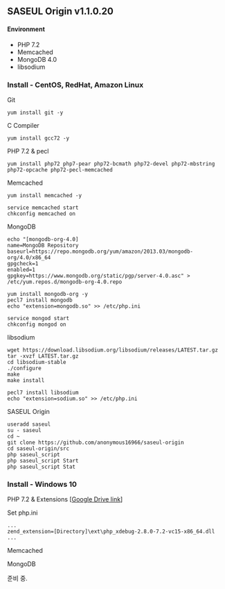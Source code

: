 ## SASEUL Origin v1.1.0.20

#### Environment

- PHP 7.2
- Memcached
- MongoDB 4.0
- libsodium

### Install - CentOS, RedHat, Amazon Linux

Git

~~~~
yum install git -y
~~~~

C Compiler

~~~~
yum install gcc72 -y
~~~~

PHP 7.2 & pecl

~~~~
yum install php72 php7-pear php72-bcmath php72-devel php72-mbstring php72-opcache php72-pecl-memcached
~~~~

Memcached

~~~~
yum install memcached -y

service memcached start
chkconfig memcached on
~~~~

MongoDB

~~~~
echo "[mongodb-org-4.0]
name=MongoDB Repository
baseurl=https://repo.mongodb.org/yum/amazon/2013.03/mongodb-org/4.0/x86_64
gpgcheck=1
enabled=1
gpgkey=https://www.mongodb.org/static/pgp/server-4.0.asc" > /etc/yum.repos.d/mongodb-org-4.0.repo

yum install mongodb-org -y
pecl7 install mongodb
echo "extension=mongodb.so" >> /etc/php.ini

service mongod start
chkconfig mongod on
~~~~

libsodium

~~~~
wget https://download.libsodium.org/libsodium/releases/LATEST.tar.gz
tar -xvzf LATEST.tar.gz
cd libsodium-stable
./configure
make
make install

pecl7 install libsodium
echo "extension=sodium.so" >> /etc/php.ini
~~~~

SASEUL Origin

~~~~
useradd saseul
su - saseul
cd ~
git clone https://github.com/anonymous16966/saseul-origin
cd saseul-origin/src
php saseul_script
php saseul_script Start
php saseul_script Stat
~~~~

### Install - Windows 10

PHP 7.2 & Extensions [[Google Drive link](https://drive.google.com/open?id=1goKC7ZxOc2ao_f57PWc1O7Zz_CHZNC3O)]

Set php.ini

~~~~
...
zend_extension=[Directory]\ext\php_xdebug-2.8.0-7.2-vc15-x86_64.dll
...
~~~~

Memcached 

MongoDB


준비 중.